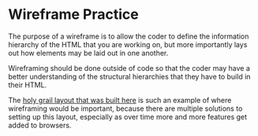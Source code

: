 # Wireframe Practice

The purpose of a wireframe is to allow the coder to define the information hierarchy of the HTML that you are working on, but more importantly lays out how elements may be laid out in one another.

Wireframing should be done outside of code so that the coder may have a better understanding of the structural hierarchies that they have to build in their HTML.

The <a href="https://github.com/inknsharps/coding_practice/tree/main/02_feb_2021/02_04_21/holy_grail_flexbox">holy grail layout that was built here</a> is such an example of where wireframing would be important, because there are multiple solutions to setting up this layout, especially as over time more and more features get added to browsers.